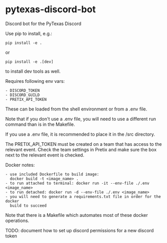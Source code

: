 # pytexas-discord-bot
Discord bot for the PyTexas Discord

Use pip to install, e.g.:

    pip install -e .

or

    pip install -e .[dev]

to install dev tools as well.

Requires following env vars:

    - DISCORD_TOKEN
    - DISCORD_GUILD
    - PRETIX_API_TOKEN

These can be loaded from the shell environment or from a .env file.

Note that if you don't use a .env file, you will need to use a different run
command than is in the Makefile.

If you use a .env file, it is recommended to place it in the /src directory.

The PRETIX_API_TOKEN must be created on a team that has access to the relevant
event.  Check the team settings in Pretix and make sure the box next to the
relevant event is checked.


Docker notes:

    - use included Dockerfile to build image:
      docker build -t <image_name> .
    - to run attached to terminal: docker run -it --env-file ./.env <image_name>
    - to run detached: docker run -d --env-file ./.env <image_name>
    - you will need to generate a requirements.txt file in order for the docker
      build to succeed

Note that there is a Makefile which automates most of these docker operations.

TODO: document how to set up discord permissions for a new discord token
